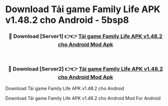 # Download Tải game Family Life APK v1.48.2 cho Android - 5bsp8


<div align="center">
<h3>🔴 Download [Server1] 👉👉 <a href="https://apk-comot.site?title=Tải_game_Family_Life_APK_v1.48.2_cho_Android">Tải game Family Life APK v1.48.2 cho Android Mod Apk</a></h3><br>
<h3>🔴 Download [Server2] 👉👉 <a href="https://apk-comot.site?title=Tải_game_Family_Life_APK_v1.48.2_cho_Android">Tải game Family Life APK v1.48.2 cho Android Mod Apk</a></h3>
</div>



Download Tải game Family Life APK v1.48.2 cho Android 

Download Tải game Family Life APK v1.48.2 cho Android Mod For Android